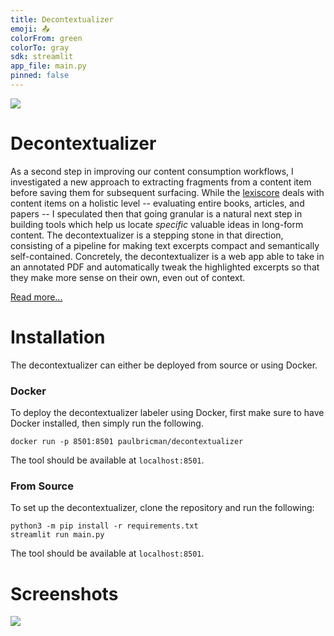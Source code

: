 ```yaml
---
title: Decontextualizer
emoji: 📤
colorFrom: green
colorTo: gray
sdk: streamlit
app_file: main.py
pinned: false
---
```



![](https://paulbricman.com/assets/img/decontextualizer_featured.png)
# Decontextualizer

As a second step in improving our content consumption workflows, I investigated a new approach to extracting fragments from a content item before saving them for subsequent surfacing. While the [lexiscore](https://paulbricman.com/thoughtware/lexiscore) deals with content items on a holistic level -- evaluating entire books, articles, and papers -- I speculated then that going granular is a natural next step in building tools which help us locate *specific* valuable ideas in long-form content. The decontextualizer is a stepping stone in that direction, consisting of a pipeline for making text excerpts compact and semantically self-contained. Concretely, the decontextualizer is a web app able to take in an annotated PDF and automatically tweak the highlighted excerpts so that they make more sense on their own, even out of context.

[Read more...](https://paulbricman.com/thoughtware/decontextualizer)

# Installation

The decontextualizer can either be deployed from source or using Docker.

### Docker

To deploy the decontextualizer labeler using Docker, first make sure to have Docker installed, then simply run the following.

```
docker run -p 8501:8501 paulbricman/decontextualizer 
```

The tool should be available at `localhost:8501`.

### From Source

To set up the decontextualizer, clone the repository and run the following:

```
python3 -m pip install -r requirements.txt
streamlit run main.py
```

The tool should be available at `localhost:8501`.

# Screenshots

![](https://paulbricman.com/assets/img/decontextualizer_mockup.png)
